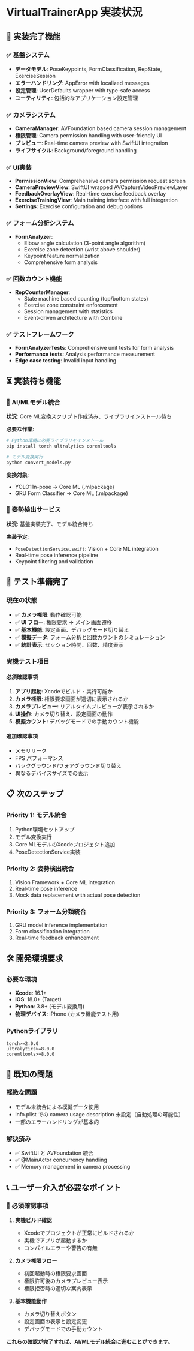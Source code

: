 # VirtualTrainerApp 実装状況

## 📱 実装完了機能

### ✅ 基盤システム
- **データモデル**: PoseKeypoints, FormClassification, RepState, ExerciseSession
- **エラーハンドリング**: AppError with localized messages
- **設定管理**: UserDefaults wrapper with type-safe access
- **ユーティリティ**: 包括的なアプリケーション設定管理

### ✅ カメラシステム
- **CameraManager**: AVFoundation based camera session management
- **権限管理**: Camera permission handling with user-friendly UI
- **プレビュー**: Real-time camera preview with SwiftUI integration
- **ライフサイクル**: Background/foreground handling

### ✅ UI実装
- **PermissionView**: Comprehensive camera permission request screen
- **CameraPreviewView**: SwiftUI wrapped AVCaptureVideoPreviewLayer
- **FeedbackOverlayView**: Real-time exercise feedback overlay
- **ExerciseTrainingView**: Main training interface with full integration
- **Settings**: Exercise configuration and debug options

### ✅ フォーム分析システム
- **FormAnalyzer**: 
  - Elbow angle calculation (3-point angle algorithm)
  - Exercise zone detection (wrist above shoulder)
  - Keypoint feature normalization
  - Comprehensive form analysis

### ✅ 回数カウント機能
- **RepCounterManager**:
  - State machine based counting (top/bottom states)
  - Exercise zone constraint enforcement
  - Session management with statistics
  - Event-driven architecture with Combine

### ✅ テストフレームワーク
- **FormAnalyzerTests**: Comprehensive unit tests for form analysis
- **Performance tests**: Analysis performance measurement
- **Edge case testing**: Invalid input handling

## ⏳ 実装待ち機能

### 🔄 AI/MLモデル統合
**状況**: Core ML変換スクリプト作成済み、ライブラリインストール待ち

**必要な作業**:
```bash
# Python環境に必要ライブラリをインストール
pip install torch ultralytics coremltools

# モデル変換実行
python convert_models.py
```

**変換対象**:
- YOLO11n-pose → Core ML (.mlpackage)
- GRU Form Classifier → Core ML (.mlpackage)

### 🔄 姿勢検出サービス
**状況**: 基盤実装完了、モデル統合待ち

**実装予定**:
- `PoseDetectionService.swift`: Vision + Core ML integration
- Real-time pose inference pipeline
- Keypoint filtering and validation

## 🚀 テスト準備完了

### 現在の状態
- ✅ **カメラ権限**: 動作確認可能
- ✅ **UI フロー**: 権限要求 → メイン画面遷移
- ✅ **基本機能**: 設定画面、デバッグモード切り替え
- ✅ **模擬データ**: フォーム分析と回数カウントのシミュレーション
- ✅ **統計表示**: セッション時間、回数、精度表示

### 実機テスト項目

#### 必須確認事項
1. **アプリ起動**: Xcodeでビルド・実行可能か
2. **カメラ権限**: 権限要求画面が適切に表示されるか
3. **カメラプレビュー**: リアルタイムプレビューが表示されるか
4. **UI操作**: カメラ切り替え、設定画面の動作
5. **模擬カウント**: デバッグモードでの手動カウント機能

#### 追加確認事項
- メモリリーク
- FPS パフォーマンス
- バックグラウンド/フォアグラウンド切り替え
- 異なるデバイスサイズでの表示

## 📋 次のステップ

### Priority 1: モデル統合
1. Python環境セットアップ
2. モデル変換実行
3. Core MLモデルのXcodeプロジェクト追加
4. PoseDetectionService実装

### Priority 2: 姿勢検出統合
1. Vision Framework + Core ML integration
2. Real-time pose inference
3. Mock data replacement with actual pose detection

### Priority 3: フォーム分類統合
1. GRU model inference implementation  
2. Form classification integration
3. Real-time feedback enhancement

## 🛠 開発環境要求

### 必要な環境
- **Xcode**: 16.1+
- **iOS**: 18.0+ (Target)
- **Python**: 3.8+ (モデル変換用)
- **物理デバイス**: iPhone (カメラ機能テスト用)

### Pythonライブラリ
```
torch>=2.0.0
ultralytics>=8.0.0  
coremltools>=8.0.0
```

## 🐛 既知の問題

### 軽微な問題
- モデル未統合による模擬データ使用
- Info.plist での camera usage description 未設定（自動処理の可能性）
- 一部のエラーハンドリングが基本的

### 解決済み
- ✅ SwiftUI と AVFoundation 統合
- ✅ @MainActor concurrency handling
- ✅ Memory management in camera processing

## 📞 ユーザー介入が必要なポイント

### 🔴 必須確認事項

1. **実機ビルド確認**
   - Xcodeでプロジェクトが正常にビルドされるか
   - 実機でアプリが起動するか
   - コンパイルエラーや警告の有無

2. **カメラ権限フロー**
   - 初回起動時の権限要求画面
   - 権限許可後のカメラプレビュー表示
   - 権限拒否時の適切な案内表示

3. **基本機能動作**
   - カメラ切り替えボタン
   - 設定画面の表示と設定変更
   - デバッグモードでの手動カウント

**これらの確認が完了すれば、AI/MLモデル統合に進むことができます。**